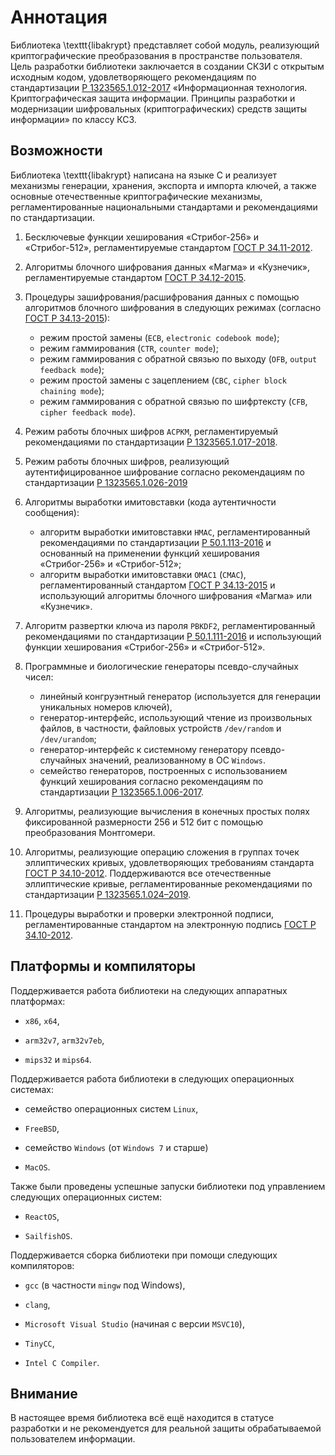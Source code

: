 # Аннотация

Библиотека \texttt{libakrypt} представляет собой модуль, реализующий криптографические
преобразования в пространстве пользователя. Цель разработки библиотеки заключается в создании СКЗИ
с открытым исходным кодом, удовлетворяющего рекомендациям по стандартизации
[Р 1323565.1.012-2017](https://tc26.ru/standarts/rekomendatsii-po-standartizatsii/r-1323565-1-012-2017-informatsionnaya-tekhnologiya-kriptograficheskaya-zashchita-informatsii-printsipy-razrabotki-i-modernizatsii-shifrovalnykh-kriptograficheskikh-sredstv-zashchity-informatsii.html)
«Информационная технология. Криптографическая защита информации.
Принципы разработки и модернизации шифровальных (криптографических) средств защиты
информации» по классу КС3.

## Возможности

Библиотека \texttt{libakrypt} написана на языке C и реализует механизмы генерации, хранения, экспорта и импорта ключей, а также
основные отечественные криптографические механизмы, регламентированные национальными стандартами
и рекомендациями по стандартизации.

 1. Бесключевые функции хеширования «Стрибог-256» и «Стрибог-512», регламентируемые
   стандартом [ГОСТ Р 34.11-2012](https://tc26.ru/standarts/natsionalnye-standarty/gost-r-34-11-2012-informatsionnaya-tekhnologiya-kriptograficheskaya-zashchita-informatsii-funktsiya-kheshirovaniya.html).

 2. Алгоритмы блочного шифрования данных «Магма» и «Кузнечик», регламентируемые
   стандартом [ГОСТ Р 34.12-2015](https://tc26.ru/standarts/natsionalnye-standarty/gost-r-34-12-2015-informatsionnaya-tekhnologiya-kriptograficheskaya-zashchita-informatsii-blochnye-shifry.html).

 3. Процедуры зашифрования/расшифрования данных c помощью алгоритмов блочного шифрования
   в следующих режимах (согласно [ГОСТ Р 34.13-2015](https://tc26.ru/standarts/natsionalnye-standarty/gost-r-34-13-2015-informatsionnaya-tekhnologiya-kriptograficheskaya-zashchita-informatsii-rezhimy-raboty-blochnykh-shifrov.html)):
    * режим простой замены (`ECB`, `electronic codebook mode`);
    * режим гаммирования (`CTR`, `counter mode`);
    * режим гаммирования с обратной связью по выходу (`OFB`, `output feedback mode`);
    * режим простой замены с зацеплением (`CBC`, `cipher block chaining mode`);
    * режим гаммирования с обратной связью по шифртексту (`CFB`, `cipher feedback mode`).

 4. Режим работы блочных шифров `ACPKM`, регламентируемый рекомендациями по стандартизации
[Р 1323565.1.017-2018](https://tc26.ru/standarts/rekomendatsii-po-standartizatsii/r-1323565-1-017-2018-informatsionnaya-tekhnologiya-kriptograficheskaya-zashchita-informatsii-kriptograficheskie-algoritmy-soputstvuyushchie-primeneniyu-algoritmov-blochnogo-shifrovaniya.html).

 5. Режим работы блочных шифров, реализующий аутентифицированное шифрование согласно рекомендациям по стандартизации
[Р 1323565.1.026-2019](https://tc26.ru/standarts/rekomendatsii-po-standartizatsii/r-1323565-1-026-2019-informatsionnaya-tekhnologiya-kriptograficheskaya-zashchita-informatsii-rezhimy-raboty-blochnykh-shifrov-realizuyushchie-autentifitsirovannoe-shifrovanie.html)

 6. Алгоритмы выработки имитовставки (кода аутентичности сообщения):
    * алгоритм выработки имитовставки `HMAC`, регламентированный рекомендациями по
    стандартизации [Р 50.1.113-2016](https://tc26.ru/standarts/rekomendatsii-po-standartizatsii/r-50-1-113-2016-informatsionnaya-tekhnologiya-kriptograficheskaya-zashchita-informatsii-kriptograficheskie-algoritmy-soputstvuyushchie-primeneniyu-algoritmov-elektronnoy-tsifrovoy-podpisi-i-funktsii-kheshirovaniya.html) и
    основанный на применении функций хеширования «Стрибог-256» и «Стрибог-512»;
    * алгоритм выработки имитовставки `OMAC1` (`CMAC`), регламентированный стандартом [ГОСТ Р 34.13-2015](https://tc26.ru/standarts/natsionalnye-standarty/gost-r-34-13-2015-informatsionnaya-tekhnologiya-kriptograficheskaya-zashchita-informatsii-rezhimy-raboty-blochnykh-shifrov.html) и
    использующий алгоритмы блочного шифрования «Магма» или «Кузнечик».

 7. Алгоритм развертки ключа из пароля `PBKDF2`, регламентированный рекомендациями по стандартизации
   [Р 50.1.111-2016](https://tc26.ru/standarts/rekomendatsii-po-standartizatsii/r-50-1-111-2016-informatsionnaya-tekhnologiya-kriptograficheskaya-zashchita-informatsii-parolnaya-zashchita-klyuchevoy-informatsii.html)
   и использующий функции хеширования «Стрибог-256» и «Стрибог-512».

 8. Программные и биологические генераторы псевдо-случайных чисел:
    * линейный конгруэнтный генератор (используется для генерации уникальных номеров ключей),
    * генератор-интерфейс, использующий чтение из произвольных файлов, в частности,
       файловых устройств `/dev/random` и `/dev/urandom`;
    * генератор-интерфейс к системному генератору псевдо-случайных значений, реализованному в ОС `Windows`.
    * семейство генераторов, построенных с использованием функций хеширования
      согласно рекомендациям по стандартизации
      [Р 1323565.1.006-2017](https://tc26.ru/standarts/rekomendatsii-po-standartizatsii/r-1323565-1-006-2017-informatsionnaya-tekhnologiya-kriptograficheskaya-zashchita-informatsii-mekhanizmy-vyrabotki-psevdosluchaynykh-posledovatelnostey.html).

 9. Алгоритмы, реализующие вычисления в конечных простых полях
   фиксированной размерности 256 и 512 бит с помощью преобразования Монтгомери.

 10. Алгоритмы, реализующие операцию сложения в группах точек эллиптических кривых,
   удовлетворяющих требованиям
   стандарта [ГОСТ Р 34.10-2012](https://tc26.ru/standarts/natsionalnye-standarty/gost-r-34-10-2012-informatsionnaya-tekhnologiya-kriptograficheskaya-zashchita-informatsii-protsessy-formirovaniya-i-proverki-elektronnoy-tsifrovoy-podpisi.html).
   Поддерживаются все отечественные
   эллиптические кривые, регламентированные рекомендациями по стандартизации
   [Р 1323565.1.024–2019](https://tc26.ru/standarts/rekomendatsii-po-standartizatsii/r-132356-1-024-2019-informatsionnaya-tekhnologiya-kriptograficheskaya-zashchita-informatsii-parametry-ellipticheskikh-krivykh-dlya-kriptograficheskikh-algoritmov-i-protokolov19.html).

 11. Процедуры выработки и проверки электронной подписи, регламентированные стандартом на электронную подпись
 [ГОСТ Р 34.10-2012](https://tc26.ru/standarts/natsionalnye-standarty/gost-r-34-10-2012-informatsionnaya-tekhnologiya-kriptograficheskaya-zashchita-informatsii-protsessy-formirovaniya-i-proverki-elektronnoy-tsifrovoy-podpisi.html).

## Платформы и компиляторы

Поддерживается работа библиотеки на следующих аппаратных платформах:

   * `x86`, `x64`,

   * `arm32v7`, `arm32v7eb`,

   * `mips32` и `mips64`.


Поддерживается работа библиотеки в следующих операционных системах:

   * семейство операционных систем `Linux`,

   * `FreeBSD`,

   * семейство `Windows` (от `Windows 7` и старше)

   * `MacOS`.

Также были проведены успешные запуски библиотеки под управлением следующих операционных систем:

   * `ReactOS`,

   * `SailfishOS`.

Поддерживается сборка библиотеки при помощи следующих компиляторов:

   * `gcc` (в частности `mingw` под Windows),

   * `clang`,

   * `Microsoft Visual Studio` (начиная с версии `MSVC10`),

   * `TinyCC`,

   * `Intel C Compiler`.

## Внимание

В настоящее время библиотека всё ещё находится в статусе разработки и не рекомендуется для
реальной защиты обрабатываемой пользователем информации.
